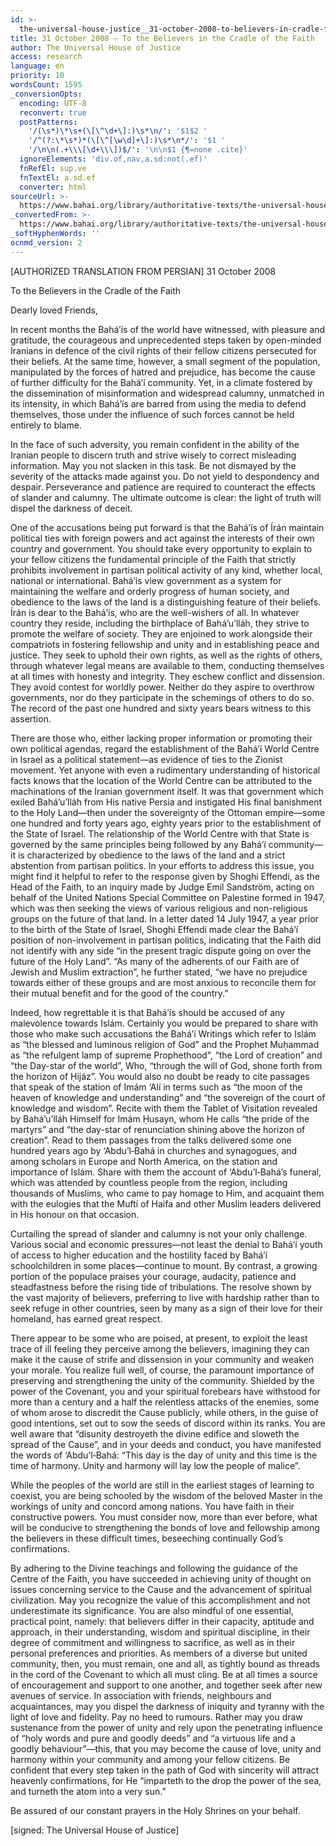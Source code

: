 ```yaml
---
id: >-
  the-universal-house-justice__31-october-2008-to-believers-in-cradle-faith__4073840528__en
title: 31 October 2008 – To the Believers in the Cradle of the Faith
author: The Universal House of Justice
access: research
language: en
priority: 10
wordsCount: 1595
_conversionOpts:
  encoding: UTF-8
  reconvert: true
  postPatterns:
    '/(\s*)\*\s+(\[\^\d+\]:)\s*\n/': '$1$2 '
    '/^(?:\*\s*)*(\[\^[\w\d]+\]:)\s*\n*/': '$1 '
    '/\n\n(.+\\\[\d+\\\])$/': '\n\n$1 {¶=none .cite}'
  ignoreElements: 'div.of,nav,a.sd:not(.ef)'
  fnRefEl: sup.ve
  fnTextEl: a.sd.ef
  converter: html
sourceUrl: >-
  https://www.bahai.org/library/authoritative-texts/the-universal-house-of-justice/messages/20081031_001/20081031_001.xhtml
_convertedFrom: >-
  https://www.bahai.org/library/authoritative-texts/the-universal-house-of-justice/messages/20081031_001/20081031_001.xhtml
_softHyphenWords: ''
ocnmd_version: 2
---
```

\[AUTHORIZED TRANSLATION FROM PERSIAN\]
31 October 2008

To the Believers in the Cradle of the Faith

Dearly loved Friends,

In recent months the Bahá’ís of the world have witnessed, with pleasure and gratitude, the courageous and unprecedented steps taken by open-minded Iranians in defence of the civil rights of their fellow citizens persecuted for their beliefs. At the same time, however, a small segment of the population, manipulated by the forces of hatred and prejudice, has become the cause of further difficulty for the Bahá’í community. Yet, in a climate fostered by the dissemination of misinformation and widespread calumny, unmatched in its intensity, in which Bahá’ís are barred from using the media to defend themselves, those under the influence of such forces cannot be held entirely to blame.

In the face of such adversity, you remain confident in the ability of the Iranian people to discern truth and strive wisely to correct misleading information. May you not slacken in this task. Be not dismayed by the severity of the attacks made against you. Do not yield to despondency and despair. Perseverance and patience are required to counteract the effects of slander and calumny. The ultimate outcome is clear: the light of truth will dispel the darkness of deceit.

One of the accusations being put forward is that the Bahá’ís of Írán maintain political ties with foreign powers and act against the interests of their own country and government. You should take every opportunity to explain to your fellow citizens the fundamental principle of the Faith that strictly prohibits involvement in partisan political activity of any kind, whether local, national or international. Bahá’ís view government as a system for maintaining the welfare and orderly progress of human society, and obedience to the laws of the land is a distinguishing feature of their beliefs. Írán is dear to the Bahá’ís, who are the well-wishers of all. In whatever country they reside, including the birthplace of Bahá’u’lláh, they strive to promote the welfare of society. They are enjoined to work alongside their compatriots in fostering fellowship and unity and in establishing peace and justice. They seek to uphold their own rights, as well as the rights of others, through whatever legal means are available to them, conducting themselves at all times with honesty and integrity. They eschew conflict and dissension. They avoid contest for worldly power. Neither do they aspire to overthrow governments, nor do they participate in the schemings of others to do so. The record of the past one hundred and sixty years bears witness to this assertion.

There are those who, either lacking proper information or promoting their own political agendas, regard the establishment of the Bahá’í World Centre in Israel as a political statement—as evidence of ties to the Zionist movement. Yet anyone with even a rudimentary understanding of historical facts knows that the location of the World Centre can be attributed to the machinations of the Iranian government itself. It was that government which exiled Bahá’u’lláh from His native Persia and instigated His final banishment to the Holy Land—then under the sovereignty of the Ottoman empire—some one hundred and forty years ago, eighty years prior to the establishment of the State of Israel. The relationship of the World Centre with that State is governed by the same principles being followed by any Bahá’í community—it is characterized by obedience to the laws of the land and a strict abstention from partisan politics. In your efforts to address this issue, you might find it helpful to refer to the response given by Shoghi Effendi, as the Head of the Faith, to an inquiry made by Judge Emil Sandström, acting on behalf of the United Nations Special Committee on Palestine formed in 1947, which was then seeking the views of various religious and non-religious groups on the future of that land. In a letter dated 14 July 1947, a year prior to the birth of the State of Israel, Shoghi Effendi made clear the Bahá’í position of non-involvement in partisan politics, indicating that the Faith did not identify with any side “in the present tragic dispute going on over the future of the Holy Land”. “As many of the adherents of our Faith are of Jewish and Muslim extraction”, he further stated, “we have no prejudice towards either of these groups and are most anxious to reconcile them for their mutual benefit and for the good of the country.”

Indeed, how regrettable it is that Bahá’ís should be accused of any malevolence towards Islám. Certainly you would be prepared to share with those who make such accusations the Bahá’í Writings which refer to Islám as “the blessed and luminous religion of God” and the Prophet Muḥammad as “the refulgent lamp of supreme Prophethood”, “the Lord of creation” and “the Day-star of the world”, Who, “through the will of God, shone forth from the horizon of Ḥijáz”. You would also no doubt be ready to cite passages that speak of the station of Imám ‘Alí in terms such as “the moon of the heaven of knowledge and understanding” and “the sovereign of the court of knowledge and wisdom”. Recite with them the Tablet of Visitation revealed by Bahá’u’lláh Himself for Imám Ḥusayn, whom He calls “the pride of the martyrs” and “the day-star of renunciation shining above the horizon of creation”. Read to them passages from the talks delivered some one hundred years ago by ‘Abdu’l‑Bahá in churches and synagogues, and among scholars in Europe and North America, on the station and importance of Islám. Share with them the account of ‘Abdu’l‑Bahá’s funeral, which was attended by countless people from the region, including thousands of Muslims, who came to pay homage to Him, and acquaint them with the eulogies that the Muftí of Haifa and other Muslim leaders delivered in His honour on that occasion.

Curtailing the spread of slander and calumny is not your only challenge. Various social and economic pressures—not least the denial to Bahá’í youth of access to higher education and the hostility faced by Bahá’í schoolchildren in some places—continue to mount. By contrast, a growing portion of the populace praises your courage, audacity, patience and steadfastness before the rising tide of tribulations. The resolve shown by the vast majority of believers, preferring to live with hardship rather than to seek refuge in other countries, seen by many as a sign of their love for their homeland, has earned great respect.

There appear to be some who are poised, at present, to exploit the least trace of ill feeling they perceive among the believers, imagining they can make it the cause of strife and dissension in your community and weaken your morale. You realize full well, of course, the paramount importance of preserving and strengthening the unity of the community. Shielded by the power of the Covenant, you and your spiritual forebears have withstood for more than a century and a half the relentless attacks of the enemies, some of whom arose to discredit the Cause publicly, while others, in the guise of good intentions, set out to sow the seeds of discord within its ranks. You are well aware that “disunity destroyeth the divine edifice and sloweth the spread of the Cause”, and in your deeds and conduct, you have manifested the words of ‘Abdu’l‑Bahá: “This day is the day of unity and this time is the time of harmony. Unity and harmony will lay low the people of malice”.

While the peoples of the world are still in the earliest stages of learning to coexist, you are being schooled by the wisdom of the beloved Master in the workings of unity and concord among nations. You have faith in their constructive powers. You must consider now, more than ever before, what will be conducive to strengthening the bonds of love and fellowship among the believers in these difficult times, beseeching continually God’s confirmations.

By adhering to the Divine teachings and following the guidance of the Centre of the Faith, you have succeeded in achieving unity of thought on issues concerning service to the Cause and the advancement of spiritual civilization. May you recognize the value of this accomplishment and not underestimate its significance. You are also mindful of one essential, practical point, namely: that believers differ in their capacity, aptitude and approach, in their understanding, wisdom and spiritual discipline, in their degree of commitment and willingness to sacrifice, as well as in their personal preferences and priorities. As members of a diverse but united community, then, you must remain, one and all, as tightly bound as threads in the cord of the Covenant to which all must cling. Be at all times a source of encouragement and support to one another, and together seek after new avenues of service. In association with friends, neighbours and acquaintances, may you dispel the darkness of iniquity and tyranny with the light of love and fidelity. Pay no heed to rumours. Rather may you draw sustenance from the power of unity and rely upon the penetrating influence of “holy words and pure and goodly deeds” and “a virtuous life and a goodly behaviour”—this, that you may become the cause of love, unity and harmony within your community and among your fellow citizens. Be confident that every step taken in the path of God with sincerity will attract heavenly confirmations, for He “imparteth to the drop the power of the sea, and turneth the atom into a very sun.”

Be assured of our constant prayers in the Holy Shrines on your behalf.

\[signed: The Universal House of Justice\]

